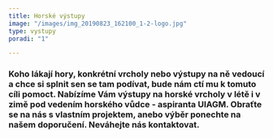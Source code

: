 ```yaml
---
title: Horské výstupy
image: "/images/img_20190823_162100_1-2-logo.jpg"
type: vystupy
poradi: "1"

---
```

### **Koho lákají hory, konkrétní vrcholy nebo výstupy na ně vedoucí a chce si splnit sen se tam podívat, bude nám ctí mu k tomuto cíli pomoct. Nabízíme Vám výstupy na horské vrcholy v létě i v zimě pod vedením horského vůdce - aspiranta UIAGM. Obraťte se na nás s vlastním projektem, anebo výběr ponechte na našem doporučení. Neváhejte nás kontaktovat.**